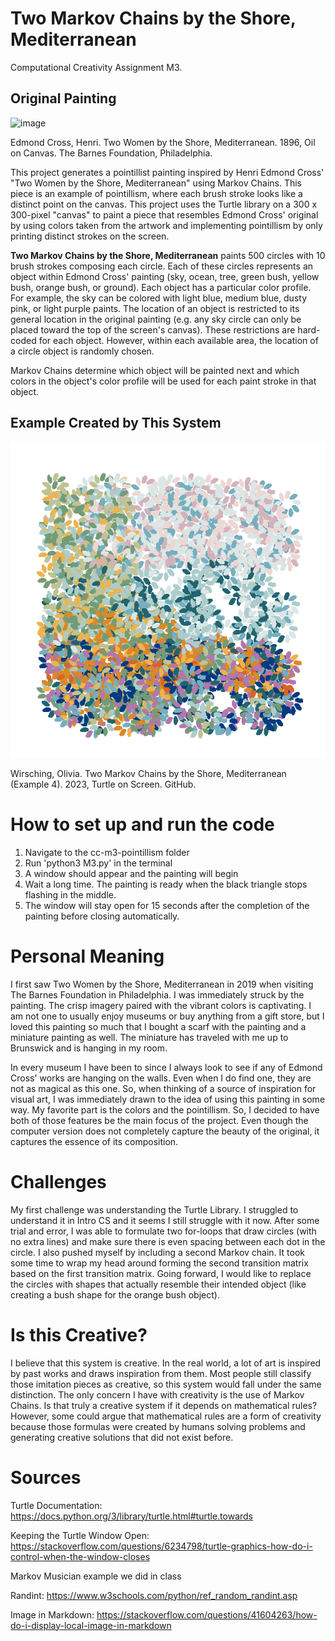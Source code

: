 # Two Markov Chains by the Shore, Mediterranean 
Computational Creativity Assignment M3. 

## Original Painting 

![image](./Examples/OriginalPainting.png)

Edmond Cross, Henri. Two Women by the Shore, Mediterranean. 1896, Oil on Canvas. The Barnes Foundation, Philadelphia.

This project generates a pointillist painting inspired by Henri Edmond Cross' "Two Women by the Shore, Mediterranean" using Markov Chains. This piece is an example of pointillism, where each brush stroke looks like a distinct point on the canvas. This project uses the Turtle library on a 300 x 300-pixel "canvas" to paint a piece that resembles Edmond Cross' original by using colors taken from the artwork and implementing pointillism by only printing distinct strokes on the screen.  

**Two Markov Chains by the Shore, Mediterranean** paints 500 circles with 10 brush strokes composing each circle. Each of these circles represents an object within Edmond Cross' painting (sky, ocean, tree, green bush, yellow bush, orange bush, or ground). Each object has a particular color profile. For example, the sky can be colored with light blue, medium blue, dusty pink, or light purple paints. The location of an object is restricted to its general location in the original painting (e.g. any sky circle can only be placed toward the top of the screen's canvas). These restrictions are hard-coded for each object. However, within each available area, the location of a circle object is randomly chosen. 

Markov Chains determine which object will be painted next and which colors in the object's color profile will be used for each paint stroke in that object. 

## Example Created by This System
![image](./Examples/Example4.png)

Wirsching, Olivia. Two Markov Chains by the Shore, Mediterranean (Example 4). 2023, Turtle on Screen. GitHub.

# How to set up and run the code 
1. Navigate to the cc-m3-pointillism folder
2. Run 'python3 M3.py' in the terminal 
3. A window should appear and the painting will begin 
4. Wait a long time. The painting is ready when the black triangle stops flashing in the middle. 
5. The window will stay open for 15 seconds after the completion of the painting before closing automatically. 

# Personal Meaning 
I first saw Two Women by the Shore, Mediterranean in 2019 when visiting The Barnes Foundation in Philadelphia. I was immediately struck by the painting. The crisp imagery paired with the vibrant colors is captivating. I am not one to usually enjoy museums or buy anything from a gift store, but I loved this painting so much that I bought a scarf with the painting and a miniature painting as well. The miniature has traveled with me up to Brunswick and is hanging in my room. 

In every museum I have been to since I always look to see if any of Edmond Cross' works are hanging on the walls. Even when I do find one, they are not as magical as this one. So, when thinking of a source of inspiration for visual art, I was immediately drawn to the idea of using this painting in some way. My favorite part is the colors and the pointillism. So, I decided to have both of those features be the main focus of the project. Even though the computer version does not completely capture the beauty of the original, it captures the essence of its composition. 

# Challenges
My first challenge was understanding the Turtle Library. I struggled to understand it in Intro CS and it seems I still struggle with it now. After some trial and error, I was able to formulate two for-loops that draw circles (with no extra lines) and make sure there is even spacing between each dot in the circle. I also pushed myself by including a second Markov chain. It took some time to wrap my head around forming the second transition matrix based on the first transition matrix. Going forward, I would like to replace the circles with shapes that actually resemble their intended object (like creating a bush shape for the orange bush object).

# Is this Creative?
I believe that this system is creative. In the real world, a lot of art is inspired by past works and draws inspiration from them. Most people still classify those imitation pieces as creative, so this system would fall under the same distinction. The only concern I have with creativity is the use of Markov Chains. Is that truly a creative system if it depends on mathematical rules? However, some could argue that mathematical rules are a form of creativity because those formulas were created by humans solving problems and generating creative solutions that did not exist before. 

# Sources
Turtle Documentation: https://docs.python.org/3/library/turtle.html#turtle.towards

Keeping the Turtle Window Open: https://stackoverflow.com/questions/6234798/turtle-graphics-how-do-i-control-when-the-window-closes

Markov Musician example we did in class 

Randint: https://www.w3schools.com/python/ref_random_randint.asp

Image in Markdown: https://stackoverflow.com/questions/41604263/how-do-i-display-local-image-in-markdown

